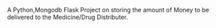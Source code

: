 A Python,Mongodb Flask Project on storing the amount of Money to be delivered to the Medicine/Drug Distributer.

